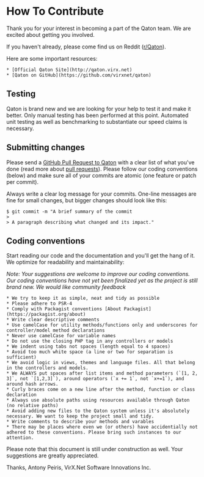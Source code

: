 # How To Contribute

Thank you for your interest in becoming a part of the Qaton team. We 
are excited about getting you involved.

If you haven't already, please come find us on Reddit 
([r/Qaton](https://www.reddit.com/r/qaton)). 

Here are some important resources:

	* [Official Qaton Site](http://qaton.virx.net) 
	* [Qaton on GitHub](https://github.com/virxnet/qaton) 

## Testing

Qaton is brand new and we are looking for your help to test it and make 
it better. Only manual testing has been performed at this point.
Automated unit testing as well as benchmarking to substantiate our 
speed claims is necessary. 

## Submitting changes

Please send a [GitHub Pull Request to Qaton](https://github.com/virxnet/qaton/pull/new/master) with a clear list of what you've done (read more about [pull requests](http://help.github.com/pull-requests/)). 
Please follow our coding conventions (below) and make sure all of your commits are atomic (one feature or patch per commit).

Always write a clear log message for your commits. One-line messages 
are fine for small changes, but bigger changes should look like this:

    $ git commit -m "A brief summary of the commit
    > 
    > A paragraph describing what changed and its impact."

## Coding conventions

Start reading our code and the documentation and you'll get the hang of 
it. We optimize for readability and maintainability:

_Note: Your suggestions are welcome to improve our coding conventions. 
Our coding conventions have not yet been finalized yet as the project is 
still brand new. We would like community feedback_

	* We try to keep it as simple, neat and tidy as possible 
	* Please adhere to PSR-4 
	* Comply with Packagist conventions [About Packagist](https://packagist.org/about)
	* Write clear descriptive comments
	* Use camelCase for utility methods/functions only and underscores for controller/model method declarations
	* Never use camelCase for variable names
	* Do not use the closing PHP tag in any controllers or models
	* We indent using tabs not spaces (length equal to 4 spaces)
	* Avoid too much white space (a line or two for separation is sufficient)
	* We avoid logic in views, themes and language files. All that belong in the controllers and models. 
	* We ALWAYS put spaces after list items and method parameters (`[1, 2, 3]`, not `[1,2,3]`), around operators (`x += 1`, not `x+=1`), and around hash arrows.
	* Curly braces come on a new line after the method, function or class declaration
	* Always use absolute paths using resources available through Qaton (no relative paths)
	* Avoid adding new files to the Qaton system unless it's absolutely necessary. We want to keep the project small and tidy.
	* Write comments to describe your methods and varables 
	* There may be places where even we (or others) have accidentially not adhered to these conventions. Please bring such instances to our attention. 
	
Please note that this document is still under construction as well.
Your suggestions are greatly appreciated. 

Thanks,
Antony Peiris, VirX.Net Software Innovations Inc. 
